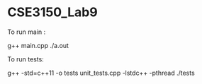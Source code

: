 # CSE3150_Lab9

To run main :

g++ main.cpp 
./a.out

To run tests:

g++ -std=c++11 -o tests unit_tests.cpp -lstdc++ -pthread
./tests
